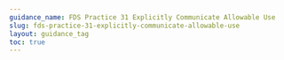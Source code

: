 ```yaml
---
guidance_name: FDS Practice 31 Explicitly Communicate Allowable Use
slug: fds-practice-31-explicitly-communicate-allowable-use
layout: guidance_tag
toc: true
---
```

